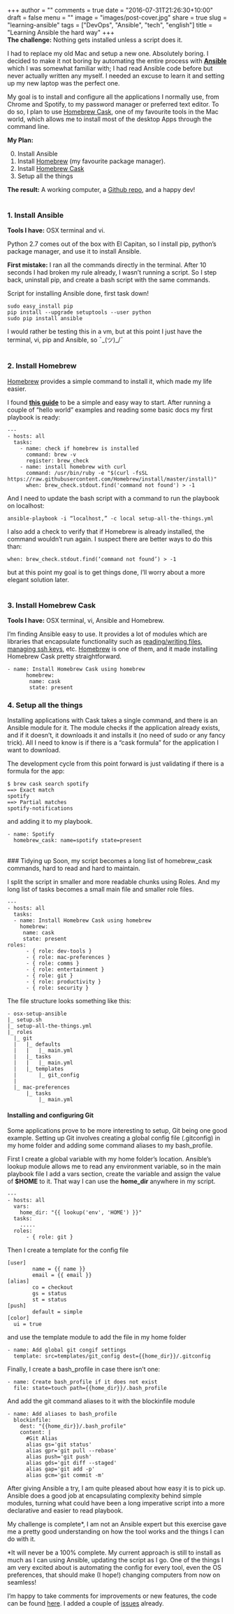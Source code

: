 +++
author = ""
comments = true
date = "2016-07-31T21:26:30+10:00"
draft = false
menu = ""
image = "images/post-cover.jpg"
share = true
slug = "learning-ansible"
tags = ["DevOps", "Ansible", "tech", "english"]
title = "Learning Ansible the hard way"
+++
<br>
**The challenge:** Nothing gets installed unless a script does it.

I had to replace my old Mac and setup a new one. Absolutely boring. I decided to make it not boring by automating the entire process with [**Ansible**](https://docs.ansible.com/) <!--more--> which I was somewhat familiar with; I had read Ansible code before but never actually written any myself. I needed an excuse to learn it and setting up my new laptop was the perfect one.

My goal is to install and configure all the applications I normally use, from Chrome and Spotify, to my password manager or preferred text editor. To do so, I plan to use [Homebrew Cask](https://caskroom.github.io/), one of my favourite tools in the Mac world, which allows me to install most of the desktop Apps through the command line.

**My Plan:**

0. Install Ansible
0. Install [Homebrew](http://brew.sh/) (my favourite package manager).
0. Install [Homebrew Cask](https://caskroom.github.io/)
0. Setup all the things

**The result:** A working computer, a [Github repo](https://github.com/pameck/osx-setup-ansible/), and a happy dev!
<br><br>

### 1. Install Ansible
**Tools I have:** OSX terminal and vi.

Python 2.7 comes out of the box with El Capitan, so I install pip, python’s package manager, and use it to install Ansible.

**First mistake:** I ran all the commands directly in the terminal. After 10 seconds I had broken my rule already, I wasn’t running a script. So I step back, uninstall pip, and create a bash script with the same commands.

Script for installing Ansible done, first task down!

```
sudo easy_install pip
pip install --upgrade setuptools --user python
sudo pip install ansible
```
I would rather be testing this in a vm, but at this point I just have the terminal, vi, pip and Ansible, so ¯\_(ツ)_/¯
<br><br>

### 2. Install Homebrew
[Homebrew](http://brew.sh/) provides a simple command to install it, which made my life easier.

I found [**this guide**](http://ansible.pickle.io/post/86598332429/running-ansible-playbook-in-localhost) to be a simple and easy way to start. After running a couple of “hello world” examples and reading some basic docs my first playbook is ready:

```
---
- hosts: all
  tasks:
    - name: check if homebrew is installed
      command: brew -v
      register: brew_check
    - name: install homebrew with curl
      command: /usr/bin/ruby -e "$(curl -fsSL https://raw.githubusercontent.com/Homebrew/install/master/install)"
      when: brew_check.stdout.find('command not found') > -1
```

And I need to update the bash script with a command to run the playbook on localhost:

```
ansible-playbook -i “localhost,” -c local setup-all-the-things.yml
```

I also add a check to verify that if Homebrew is already installed, the command wouldn’t run again. I suspect there are better ways to do this than:

```
when: brew_check.stdout.find(‘command not found’) > -1
```

but at this point my goal is to get things done, I’ll worry about a more elegant solution later.
<br><br>

### 3. Install Homebrew Cask
**Tools I have:** OSX terminal, vi, Ansible and Homebrew.

I’m finding Ansible easy to use. It provides a lot of modules which are libraries that encapsulate functionality such as [reading/writing files](https://docs.ansible.com/ansible/list_of_files_modules.html), [managing ssh keys](https://docs.ansible.com/ansible/authorized_key_module.html), etc. [Homebrew](https://docs.ansible.com/ansible/homebrew_module.html) is one of them, and it made installing Homebrew Cask pretty straightforward.

```
- name: Install Homebrew Cask using homebrew
      homebrew:
       name: cask
       state: present
```

### 4. Setup all the things
Installing applications with Cask takes a single command, and there is an Ansible module for it. The module checks if the application already exists, and if it doesn’t, it downloads it and installs it (no need of sudo or any fancy trick). All I need to know is if there is a “cask formula” for the application I want to download.

The development cycle from this point forward is just validating if there is a formula for the app:

```
$ brew cask search spotify
==> Exact match
spotify
==> Partial matches
spotify-notifications
```

and adding it to my playbook.

```
- name: Spotify
  homebrew_cask: name=spotify state=present
```
<br>
### Tidying up
Soon, my script becomes a long list of homebrew_cask commands, hard to read and hard to maintain.

I split the script in smaller and more readable chunks using Roles. And my long list of tasks becomes a small main file and smaller role files.

```
---
- hosts: all
  tasks:
  - name: Install Homebrew Cask using homebrew
    homebrew:
     name: cask
     state: present
roles:
      - { role: dev-tools }
      - { role: mac-preferences }
      - { role: comms }
      - { role: entertainment }
      - { role: git }
      - { role: productivity }
      - { role: security }
```

The file structure looks something like this:

```
- osx-setup-ansible
|_ setup.sh
|_ setup-all-the-things.yml
|_ roles
  |_ git
  |   |_ defaults
  |   |   |_ main.yml
  |   |_ tasks
  |   |   |_ main.yml
  |   |_ templates
  |       |_ git_config
  |
  |_ mac-preferences
      |_ tasks
          |_ main.yml
```

#### Installing and configuring Git
Some applications prove to be more interesting to setup, Git being one good example. Setting up Git involves creating a global config file (.gitconfig) in my home folder and adding some command aliases to my bash_profile.

First I create a global variable with my home folder’s location. Ansible’s lookup module allows me to read any environment variable, so in the main playbook file I add a vars section, create the variable and assign the value of **$HOME** to it. That way I can use the **home_dir** anywhere in my script.

```
---
- hosts: all
  vars:
    home_dir: "{{ lookup('env', 'HOME') }}"
  tasks:
    .....
  roles:
      - { role: git }
```

Then I create a template for the config file

```
[user]
        name = {{ name }}
        email = {{ email }}
[alias]
        co = checkout
        gs = status
        st = status
[push]
        default = simple
[color]
  ui = true
```

and use the template module to add the file in my home folder
```
- name: Add global git congif settings
  template: src=templates/git_config dest={{home_dir}}/.gitconfig
```
Finally, I create a bash_profile in case there isn’t one:
```
- name: Create bash_profile if it does not exist
  file: state=touch path={{home_dir}}/.bash_profile
```
And add the git command aliases to it with the blockinfile module
```
- name: Add aliases to bash_profile
  blockinfile:
    dest: "{{home_dir}}/.bash_profile"
    content: |
      #Git Alias
      alias gs='git status'
      alias gpr='git pull --rebase'
      alias push='git push'
      alias gds='git diff --staged'
      alias gap='git add -p'
      alias gcm='git commit -m'
```
After giving Ansible a try, I am quite pleased about how easy it is to pick up. Ansible does a good job at encapsulating complexity behind simple modules, turning what could have been a long imperative script into a more declarative and easier to read playbook.

My challenge is complete*, I am not an Ansible expert but this exercise gave me a pretty good understanding on how the tool works and the things I can do with it.

*It will never be a 100% complete. My current approach is still to install as much as I can using Ansible, updating the script as I go. One of the things I am very excited about is automating the config for every tool, even the OS preferences, that should make (I hope!) changing computers from now on seamless!

I’m happy to take comments for improvements or new features, the code can be found [here](https://github.com/pameck/osx-setup-ansible/). I added a couple of [issues](https://github.com/pameck/osx-setup-ansible/issues) already.